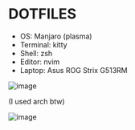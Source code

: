 # DOTFILES

- OS: Manjaro (plasma)
- Terminal: kitty
- Shell: zsh
- Editor: nvim
- Laptop: Asus ROG Strix G513RM

![image](https://github.com/user-attachments/assets/70dcb820-82a0-4b5f-a1e0-f7147e153bb9)

(I used arch btw)

![image](https://github.com/Pastafarista/dotfiles/assets/104270259/5069817b-1b0a-466a-b6a8-e9e60fb1251a)
